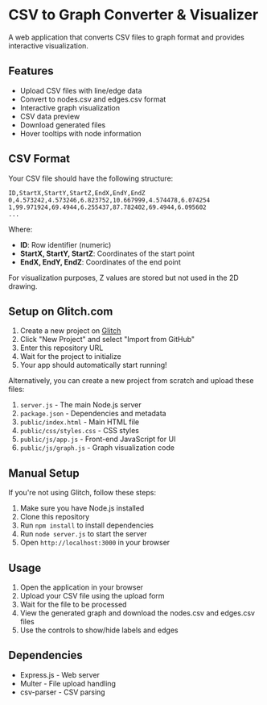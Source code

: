 # CSV to Graph Converter & Visualizer

A web application that converts CSV files to graph format and provides interactive visualization.

## Features

- Upload CSV files with line/edge data
- Convert to nodes.csv and edges.csv format
- Interactive graph visualization
- CSV data preview
- Download generated files
- Hover tooltips with node information

## CSV Format

Your CSV file should have the following structure:

```
ID,StartX,StartY,StartZ,EndX,EndY,EndZ
0,4.573242,4.573246,6.823752,10.667999,4.574478,6.074254
1,99.971924,69.4944,6.255437,87.782402,69.4944,6.095602
...
```

Where:
- **ID**: Row identifier (numeric)
- **StartX, StartY, StartZ**: Coordinates of the start point
- **EndX, EndY, EndZ**: Coordinates of the end point

For visualization purposes, Z values are stored but not used in the 2D drawing.

## Setup on Glitch.com

1. Create a new project on [Glitch](https://glitch.com/)
2. Click "New Project" and select "Import from GitHub"
3. Enter this repository URL 
4. Wait for the project to initialize
5. Your app should automatically start running!

Alternatively, you can create a new project from scratch and upload these files:

1. `server.js` - The main Node.js server
2. `package.json` - Dependencies and metadata
3. `public/index.html` - Main HTML file
4. `public/css/styles.css` - CSS styles
5. `public/js/app.js` - Front-end JavaScript for UI
6. `public/js/graph.js` - Graph visualization code

## Manual Setup

If you're not using Glitch, follow these steps:

1. Make sure you have Node.js installed
2. Clone this repository
3. Run `npm install` to install dependencies
4. Run `node server.js` to start the server
5. Open `http://localhost:3000` in your browser

## Usage

1. Open the application in your browser
2. Upload your CSV file using the upload form
3. Wait for the file to be processed
4. View the generated graph and download the nodes.csv and edges.csv files
5. Use the controls to show/hide labels and edges

## Dependencies

- Express.js - Web server
- Multer - File upload handling
- csv-parser - CSV parsing 